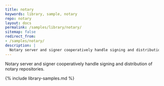 ```yaml
---
title: notary
keywords: library, sample, notary
repo: notary
layout: docs
permalink: /samples/library/notary/
sitemap: false
redirect_from:
- /samples/notary/
description: |
  Notary server and signer cooperatively handle signing and distribution of notary repositories.
---
```


Notary server and signer cooperatively handle signing and distribution of notary repositories.


{% include library-samples.md %}
